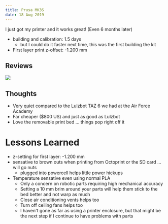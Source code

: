 ```yaml
---
title: Prusa MK3S
date: 18 Aug 2019
---
```


I just got my printer and it works great! (Even 6 months later)

- building and calibration: 1.5 days
    - but I could do it faster next time, this was the first building the kit
- First layer print z-offset: -1.200 mm

## Reviews

[![](https://img.youtube.com/vi/M73uIMDlvvk/0.jpg)](https://www.youtube.com/watch?v=M73uIMDlvvk)

## Thoughts

- Very quiet compared to the Lulzbot TAZ 6 we had at the Air Force Academy
- Far cheaper ($800 US) and just as good as Lulzbot
- Love the removable print bed ... things pop right off it

# Lessons Learned

- z-setting for first layer: -1.200 mm
- sensative to brown outs when printing from Octoprint or the SD card ... will go nuts
    - plugged into powercell helps little power hickups
- Temperature sensative even using normal PLA 
    - Only a concern on robotic parts requiring high mechanical accuracy
    - Setting a 10 mm brim around your parts will help them stick to the bed 
    better and not warp as much
    - Close air conditioning vents helps too
    - Turn off ceiling fans helps too
    - I haven't gone as far as using a printer enclosure, but that might be
    the next step if I continue to have problems with parts

